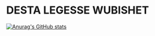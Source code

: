 # DESTA LEGESSE WUBISHET

[![Anurag's GitHub stats](https://github-readme-stats.vercel.app/api?username=dlwub)](https://github.com/anuraghazra/github-readme-stats)
